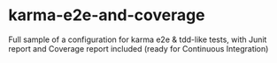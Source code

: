 karma-e2e-and-coverage
======================

Full sample of a configuration for karma e2e &amp; tdd-like tests, with Junit report and Coverage report included (ready for Continuous Integration)
